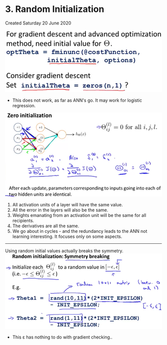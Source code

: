 # 3. Random Initialization
Created Saturday 20 June 2020

![](./3._Random_Initialization/pasted_image001.png)

* This does not work, as far as ANN's go. It may work for logistic regression.

![](./3._Random_Initialization/pasted_image004.png)

1. All activation units of a layer will have the same value.
2. All the error in the layers will also be the same.
3. Weights emanating from an activation unit will be the same for all recipients.
4. The derivatives are all the same.
5. We go about in cycles - and the redundancy leads to the ANN not learning interesting. It focuses only on some aspects.


*****

Using random initial values actually breaks the symmetry.
![](./3._Random_Initialization/pasted_image005.png)

* This ε has nothing to do with gradient checking..


